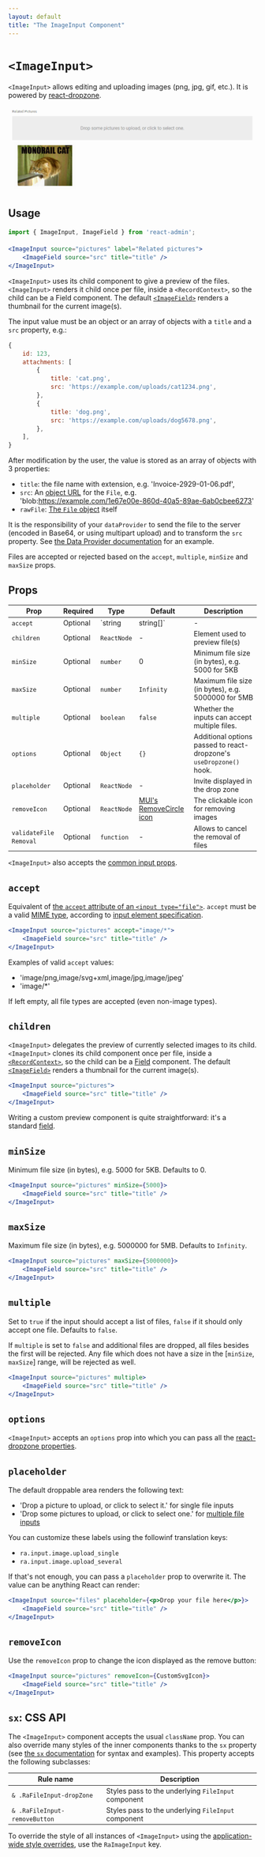 ```yaml
---
layout: default
title: "The ImageInput Component"
---
```


# `<ImageInput>`

`<ImageInput>` allows editing and uploading images (png, jpg, gif, etc.). It is powered by [react-dropzone](https://github.com/okonet/react-dropzone).

![ImageInput](./img/image-input.png)

## Usage

```jsx
import { ImageInput, ImageField } from 'react-admin';

<ImageInput source="pictures" label="Related pictures">
    <ImageField source="src" title="title" />
</ImageInput>
```

`<ImageInput>` uses its child component to give a preview of the files. `<ImageInput>` renders it child once per file, inside a `<RecordContext>`, so the child can be a Field component. The default [`<ImageField>`](./ImageField.md) renders a thumbnail for the current image(s).

The input value must be an object or an array of objects with a `title` and a `src` property, e.g.:

```js
{
    id: 123,
    attachments: [
        {
            title: 'cat.png',
            src: 'https://example.com/uploads/cat1234.png',
        },
        {
            title: 'dog.png',
            src: 'https://example.com/uploads/dog5678.png',
        },
    ],
}
```

After modification by the user, the value is stored as an array of objects with 3 properties: 

* `title`: the file name with extension, e.g. 'Invoice-2929-01-06.pdf',
* `src`: An [object URL](https://developer.mozilla.org/en/docs/Web/API/URL/createObjectURL) for the `File`, e.g. 'blob:https://example.com/1e67e00e-860d-40a5-89ae-6ab0cbee6273'
* `rawFile`: [The `File` object](https://developer.mozilla.org/fr/docs/Web/API/File) itself

It is the responsibility of your `dataProvider` to send the file to the server (encoded in Base64, or using multipart upload) and to transform the `src` property. See [the Data Provider documentation](./DataProviders.md#handling-file-uploads) for an example.

Files are accepted or rejected based on the `accept`, `multiple`, `minSize` and `maxSize` props.

## Props

| Prop                   | Required | Type                | Default    | Description                                                         |
|------------------------|----------|---------------------|------------|---------------------------------------------------------------------|
| `accept`               | Optional | `string | string[]` | -                                                                   | Accepted file type(s). When empty, all file types are accepted.     |
| `children`             | Optional | `ReactNode`         | -          | Element used to preview file(s)                                     |
| `minSize`              | Optional | `number`            | 0          | Minimum file size (in bytes), e.g. 5000 for 5KB                     |
| `maxSize`              | Optional | `number`            | `Infinity` | Maximum file size (in bytes), e.g. 5000000 for 5MB                  |
| `multiple`             | Optional | `boolean`           | `false`    | Whether the inputs can accept multiple files.                       |
| `options`              | Optional | `Object`            | `{}`       | Additional options passed to react-dropzone's `useDropzone()` hook. |
| `placeholder`          | Optional | `ReactNode`         | -          | Invite displayed in the drop zone                                   |
| `removeIcon`           | Optional | `ReactNode`         | [MUI's RemoveCircle icon](https://mui.com/material-ui/material-icons/?query=removeCir&selected=RemoveCircle) | The clickable icon for removing images                              |
| `validateFile Removal` | Optional | `function`          | -          | Allows to cancel the removal of files                               |

`<ImageInput>` also accepts the [common input props](./Inputs.md#common-input-props).

## `accept`

Equivalent of [the `accept` attribute of an `<input type="file">`](https://developer.mozilla.org/en-US/docs/Web/HTML/Element/input/file#accept). `accept` must be a valid [MIME type](https://www.iana.org/assignments/media-types/media-types.xhtml), according to [input element specification](https://www.w3.org/wiki/HTML/Elements/input/file).

```jsx
<ImageInput source="pictures" accept="image/*">
    <ImageField source="src" title="title" />
</ImageInput>
```

Examples of valid `accept` values:

- 'image/png,image/svg+xml,image/jpg,image/jpeg' 
- 'image/*'

If left empty, all file types are accepted (even non-image types).

## `children`

`<ImageInput>` delegates the preview of currently selected images to its child. `<ImageInput>` clones its child component once per file, inside a [`<RecordContext>`](./useRecordContext.md), so the child can be a [Field](./Fields.md) component. The default [`<ImageField>`](./ImageField.md) renders a thumbnail for the current image(s).

```jsx
<ImageInput source="pictures">
    <ImageField source="src" title="title" />
</ImageInput>
```

Writing a custom preview component is quite straightforward: it's a standard [field](./Fields.md#writing-your-own-field-component).

## `minSize`

Minimum file size (in bytes), e.g. 5000 for 5KB. Defaults to 0.

```jsx
<ImageInput source="pictures" minSize={5000}>
    <ImageField source="src" title="title" />
</ImageInput>
```

## `maxSize`

Maximum file size (in bytes), e.g. 5000000 for 5MB. Defaults to `Infinity`.

```jsx
<ImageInput source="pictures" maxSize={5000000}>
    <ImageField source="src" title="title" />
</ImageInput>
```

## `multiple`

Set to `true` if the input should accept a list of files, `false` if it should only accept one file. Defaults to `false`.

If `multiple` is set to `false` and additional files are dropped, all files besides the first will be rejected. Any file which does not have a size in the [`minSize`, `maxSize`] range, will be rejected as well.

```jsx
<ImageInput source="pictures" multiple>
    <ImageField source="src" title="title" />
</ImageInput>
```

## `options`

`<ImageInput>` accepts an `options` prop into which you can pass all the [react-dropzone properties](https://react-dropzone.netlify.com/#proptypes).

## `placeholder`

The default droppable area renders the following text:
              
- 'Drop a picture to upload, or click to select it.' for single file inputs
- 'Drop some pictures to upload, or click to select one.' for [multiple file inputs](#multiple)

You can customize these labels using the followinf translation keys:

- `ra.input.image.upload_single`
- `ra.input.image.upload_several` 

If that's not enough, you can pass a `placeholder` prop to overwrite it. The value can be anything React can render:

```jsx
<ImageInput source="files" placeholder={<p>Drop your file here</p>}>
    <ImageField source="src" title="title" />
</ImageInput>
```

## `removeIcon`

Use the `removeIcon` prop to change the icon displayed as the remove button:

```jsx
<ImageInput source="pictures" removeIcon={CustomSvgIcon}>
    <ImageField source="src" title="title" />
</ImageInput>
```

## `sx`: CSS API

The `<ImageInput>` component accepts the usual `className` prop. You can also override many styles of the inner components thanks to the `sx` property (see [the `sx` documentation](./SX.md) for syntax and examples). This property accepts the following subclasses:

| Rule name                       | Description                                         |
|---------------------------------|-----------------------------------------------------|
| `& .RaFileInput-dropZone`      | Styles pass to the underlying `FileInput` component |
| `& .RaFileInput-removeButton`  | Styles pass to the underlying `FileInput` component |

To override the style of all instances of `<ImageInput>` using the [application-wide style overrides](./AppTheme.md#theming-individual-components), use the `RaImageInput` key.
